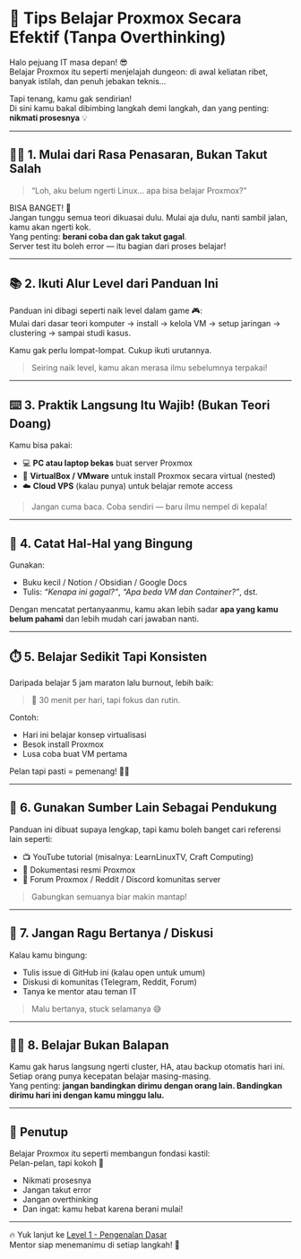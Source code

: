 # 🎯 Tips Belajar Proxmox Secara Efektif (Tanpa Overthinking)

Halo pejuang IT masa depan! 😎  
Belajar Proxmox itu seperti menjelajah dungeon: di awal keliatan ribet, banyak istilah, dan penuh jebakan teknis...

Tapi tenang, kamu gak sendirian!  
Di sini kamu bakal dibimbing langkah demi langkah, dan yang penting: **nikmati prosesnya** 💡

---

## 🧘‍♂️ 1. Mulai dari Rasa Penasaran, Bukan Takut Salah

> “Loh, aku belum ngerti Linux... apa bisa belajar Proxmox?”

BISA BANGET! 🚀  
Jangan tunggu semua teori dikuasai dulu. Mulai aja dulu, nanti sambil jalan, kamu akan ngerti kok.  
Yang penting: **berani coba dan gak takut gagal**.  
Server test itu boleh error — itu bagian dari proses belajar!

---

## 📚 2. Ikuti Alur Level dari Panduan Ini

Panduan ini dibagi seperti naik level dalam game 🎮:  
Mulai dari dasar teori komputer → install → kelola VM → setup jaringan → clustering → sampai studi kasus.

Kamu gak perlu lompat-lompat. Cukup ikuti urutannya.  
> Seiring naik level, kamu akan merasa ilmu sebelumnya terpakai!

---

## ⌨️ 3. Praktik Langsung Itu Wajib! (Bukan Teori Doang)

Kamu bisa pakai:

- 💻 **PC atau laptop bekas** buat server Proxmox
- 🧪 **VirtualBox / VMware** untuk install Proxmox secara virtual (nested)
- ☁️ **Cloud VPS** (kalau punya) untuk belajar remote access

> Jangan cuma baca. Coba sendiri — baru ilmu nempel di kepala!

---

## 🧠 4. Catat Hal-Hal yang Bingung

Gunakan:
- Buku kecil / Notion / Obsidian / Google Docs
- Tulis: *“Kenapa ini gagal?”*, *“Apa beda VM dan Container?”*, dst.

Dengan mencatat pertanyaanmu, kamu akan lebih sadar **apa yang kamu belum pahami** dan lebih mudah cari jawaban nanti.

---

## ⏱️ 5. Belajar Sedikit Tapi Konsisten

Daripada belajar 5 jam maraton lalu burnout, lebih baik:

> 🎯 30 menit per hari, tapi fokus dan rutin.

Contoh:
- Hari ini belajar konsep virtualisasi
- Besok install Proxmox
- Lusa coba buat VM pertama

Pelan tapi pasti = pemenang! 🐢🔥

---

## 🧩 6. Gunakan Sumber Lain Sebagai Pendukung

Panduan ini dibuat supaya lengkap, tapi kamu boleh banget cari referensi lain seperti:

- 📺 YouTube tutorial (misalnya: LearnLinuxTV, Craft Computing)
- 📘 Dokumentasi resmi Proxmox
- 💬 Forum Proxmox / Reddit / Discord komunitas server

> Gabungkan semuanya biar makin mantap!

---

## 🤝 7. Jangan Ragu Bertanya / Diskusi

Kalau kamu bingung:

- Tulis issue di GitHub ini (kalau open untuk umum)
- Diskusi di komunitas (Telegram, Reddit, Forum)
- Tanya ke mentor atau teman IT

> Malu bertanya, stuck selamanya 😅

---

## 🧘‍♀️ 8. Belajar Bukan Balapan

Kamu gak harus langsung ngerti cluster, HA, atau backup otomatis hari ini.  
Setiap orang punya kecepatan belajar masing-masing.  
Yang penting: **jangan bandingkan dirimu dengan orang lain. Bandingkan dirimu hari ini dengan kamu minggu lalu.**

---

## 💬 Penutup

Belajar Proxmox itu seperti membangun fondasi kastil:  
Pelan-pelan, tapi kokoh 💪

- Nikmati prosesnya  
- Jangan takut error  
- Jangan overthinking  
- Dan ingat: kamu hebat karena berani mulai!

---

🔥 Yuk lanjut ke [Level 1 - Pengenalan Dasar](../01%20-%20Pengenalan%20Dasar/README.md)  
Mentor siap menemanimu di setiap langkah! 🚀

